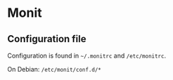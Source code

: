 # Monit

## Configuration file

Configuration is found in `~/.monitrc` and `/etc/monitrc`.

On Debian: `/etc/monit/conf.d/*`
